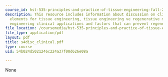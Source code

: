 ```yaml
---
course_id: hst-535-principles-and-practice-of-tissue-engineering-fall-2004
description: This resource includes information about discussion on clinical application,
  elements for tissue engineering, tissue engineering ve regenerative medicine, tissue
  engineering clinical applications and factors that can prevent regeneration.
file_location: /coursemedia/hst-535-principles-and-practice-of-tissue-engineering-fall-2004/54b024d5021246c224a37f00d626e08a_s4disc_clinical.pdf
file_type: application/pdf
layout: pdf
title: s4disc_clinical.pdf
type: course
uid: 54b024d5021246c224a37f00d626e08a

---
```

None